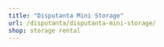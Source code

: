 ```yaml
---
title: "Disputanta Mini Storage"
url: /disputanta/disputanta-mini-storage/
shop: storage rental
---
```

